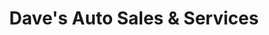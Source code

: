 ---
title: "Dave's Auto Sales & Services"
url: /scranton/daves-auto-sales-and-services/
shop: car
---